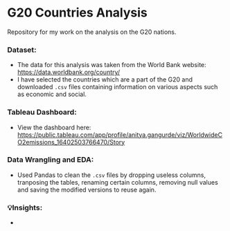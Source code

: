 # G20 Countries Analysis
Repository for my work on the analysis on the G20 nations.<br>
### Dataset: 
- The data for this analysis was taken from the World Bank website: https://data.worldbank.org/country/
- I have selected the countries which are a part of the G20 and downloaded `.csv` files containing information on various aspects such as economic and social.
### Tableau Dashboard:
- View the dashboard here: https://public.tableau.com/app/profile/anitya.gangurde/viz/WorldwideCO2emissions_16402503766470/Story
### Data Wrangling and EDA:
- Used Pandas to clean the `.csv` files by dropping useless columns, tranposing the tables, renaming certain columns, removing null values and saving the modified versions to reuse again.
### 💡Insights:
- 
